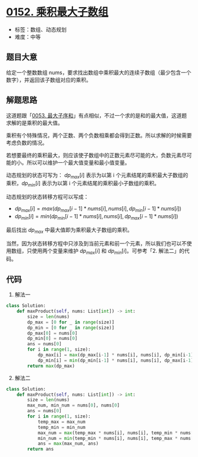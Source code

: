# [0152. 乘积最大子数组](https://leetcode.cn/problems/maximum-product-subarray/)

- 标签：数组、动态规划
- 难度：中等

## 题目大意

给定一个整数数组 nums，要求找出数组中乘积最大的连续子数组（最少包含一个数字），并返回该子数组对应的乘积。

## 解题思路

这道题跟「[0053. 最大子序和](https://leetcode.cn/problems/maximum-subarray/)」有点相似，不过一个求的是和的最大值，这道题求解的是乘积的最大值。

乘积有个特殊情况，两个正数、两个负数相乘都会得到正数。所以求解的时候需要考虑负数的情况。

若想要最终的乘积最大，则应该使子数组中的正数元素尽可能的大，负数元素尽可能的小。所以可以维护一个最大值变量和最小值变量。

动态规划的状态可写为： $dp_{max}[i]$ 表示为以第 i 个元素结尾的乘积最大子数组的乘积，$dp_{min}[i]$ 表示为以第 i 个元素结尾的乘积最小子数组的乘积。

动态规划的状态转移方程可以写成：

- $dp_{max}[i] = max(dp_{max}[i-1] * nums[i], nums[i], dp_{min}[i-1] * nums[i])$
-  $dp_{min}[i] = min(dp_{min}[i-1] * nums[i], nums[i], dp_{max}[i-1] * nums[i])$

最后找出 $dp_{max}$ 中最大值即为乘积最大子数组的乘积。

当然，因为状态转移方程中只涉及到当前元素和前一个元素，所以我们也可以不使用数组，只使用两个变量来维护 $dp_{max}[i]$ 和 $dp_{min}[i]$。可参考「2. 解法二」的代码。

##  代码

1. 解法一

```Python
class Solution:
    def maxProduct(self, nums: List[int]) -> int:
        size = len(nums)
        dp_max = [0 for _ in range(size)]
        dp_min = [0 for _ in range(size)]
        dp_max[0] = nums[0]
        dp_min[0] = nums[0]
        ans = nums[0]
        for i in range(1, size):
            dp_max[i] = max(dp_max[i-1] * nums[i], nums[i], dp_min[i-1] * nums[i])
            dp_min[i] = min(dp_min[i-1] * nums[i], nums[i], dp_max[i-1] * nums[i])
        return max(dp_max)
```

2. 解法二

```Python
class Solution:
    def maxProduct(self, nums: List[int]) -> int:
        size = len(nums)
        max_num, min_num = nums[0], nums[0]
        ans = nums[0]
        for i in range(1, size):
            temp_max = max_num
            temp_min = min_num
            max_num = max(temp_max * nums[i], nums[i], temp_min * nums[i])
            min_num = min(temp_min * nums[i], nums[i], temp_max * nums[i])
            ans = max(max_num, ans)
        return ans
```

